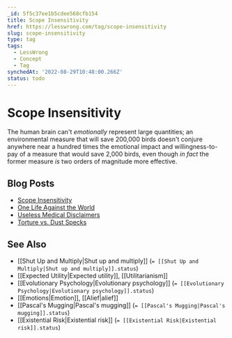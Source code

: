 ```yaml
---
_id: 5f5c37ee1b5cdee568cfb154
title: Scope Insensitivity
href: https://lesswrong.com/tag/scope-insensitivity
slug: scope-insensitivity
type: tag
tags:
  - LessWrong
  - Concept
  - Tag
synchedAt: '2022-08-29T10:48:00.266Z'
status: todo
---
```


# Scope Insensitivity

The human brain can't *emotionally* represent large quantities; an environmental measure that will save 200,000 birds doesn't conjure anywhere near a hundred times the emotional impact and willingness-to-pay of a measure that would save 2,000 birds, even though *in fact* the former measure *is* two orders of magnitude more effective.

## Blog Posts

- [Scope Insensitivity](http://lesswrong.com/lw/hw/scope_insensitivity/)
- [One Life Against the World](http://lesswrong.com/lw/hx/one_life_against_the_world/)
- [Useless Medical Disclaimers](http://lesswrong.com/lw/h4/useless_medical_disclaimers/)
- [Torture vs. Dust Specks](http://lesswrong.com/lw/kn/torture_vs_dust_specks/)

## See Also

- [[Shut Up and Multiply|Shut up and multiply]] (`= [[Shut Up and Multiply|Shut up and multiply]].status`)
- [[Expected Utility|Expected utility]], [[Utilitarianism]]
- [[Evolutionary Psychology|Evolutionary psychology]] (`= [[Evolutionary Psychology|Evolutionary psychology]].status`)
- [[Emotions|Emotion]], [[Alief|alief]]
- [[Pascal's Mugging|Pascal's mugging]] (`= [[Pascal's Mugging|Pascal's mugging]].status`)
- [[Existential Risk|Existential risk]] (`= [[Existential Risk|Existential risk]].status`)
